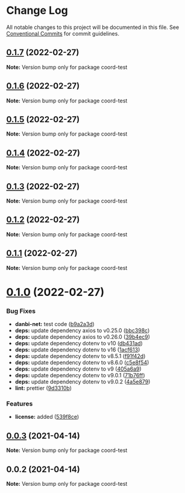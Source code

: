# Change Log

All notable changes to this project will be documented in this file.
See [Conventional Commits](https://conventionalcommits.org) for commit guidelines.

## [0.1.7](https://github.com/danbi-fi/packages/compare/coord-test@0.1.6...coord-test@0.1.7) (2022-02-27)

**Note:** Version bump only for package coord-test





## [0.1.6](https://github.com/danbi-fi/packages/compare/coord-test@0.1.5...coord-test@0.1.6) (2022-02-27)

**Note:** Version bump only for package coord-test





## [0.1.5](https://github.com/danbi-fi/packages/compare/coord-test@0.1.4...coord-test@0.1.5) (2022-02-27)

**Note:** Version bump only for package coord-test





## [0.1.4](https://github.com/danbi-fi/packages/compare/coord-test@0.1.3...coord-test@0.1.4) (2022-02-27)

**Note:** Version bump only for package coord-test





## [0.1.3](https://github.com/danbi-fi/packages/compare/coord-test@0.1.2...coord-test@0.1.3) (2022-02-27)

**Note:** Version bump only for package coord-test





## [0.1.2](https://github.com/danbi-fi/packages/compare/coord-test@0.1.1...coord-test@0.1.2) (2022-02-27)

**Note:** Version bump only for package coord-test





## [0.1.1](https://github.com/danbi-fi/packages/compare/coord-test@0.1.0...coord-test@0.1.1) (2022-02-27)

**Note:** Version bump only for package coord-test





# [0.1.0](https://github.com/danbi-fi/packages/compare/coord-test@0.0.3...coord-test@0.1.0) (2022-02-27)


### Bug Fixes

* **danbi-net:** test code ([b9a2a3d](https://github.com/danbi-fi/packages/commit/b9a2a3d999c2b9ead131ce4b5a04e9b8142b43be))
* **deps:** update dependency axios to v0.25.0 ([bbc398c](https://github.com/danbi-fi/packages/commit/bbc398cc31743153f0d8ca437ba8cb20aee8d282))
* **deps:** update dependency axios to v0.26.0 ([39b4ec9](https://github.com/danbi-fi/packages/commit/39b4ec96007838520ee100deaa3ea34fd752401e))
* **deps:** update dependency dotenv to v10 ([db431ad](https://github.com/danbi-fi/packages/commit/db431ad5193d995d61b155394d55c35b3f6ad5f1))
* **deps:** update dependency dotenv to v16 ([1acf613](https://github.com/danbi-fi/packages/commit/1acf613fa4fe9c46bf39b514a276180881013d58))
* **deps:** update dependency dotenv to v8.5.1 ([f91f42d](https://github.com/danbi-fi/packages/commit/f91f42dc6b099d3cb51ec3b55f4d3f78e2ee6245))
* **deps:** update dependency dotenv to v8.6.0 ([c5e8f54](https://github.com/danbi-fi/packages/commit/c5e8f54de9322c83f0383d892fc1fabcdc8c29cc))
* **deps:** update dependency dotenv to v9 ([405a6a9](https://github.com/danbi-fi/packages/commit/405a6a9de0facf44cce42d9fb6dc213223faebe0))
* **deps:** update dependency dotenv to v9.0.1 ([71b76ff](https://github.com/danbi-fi/packages/commit/71b76fffe4aa387cba04ea74e382f8f539c51b53))
* **deps:** update dependency dotenv to v9.0.2 ([4a5e879](https://github.com/danbi-fi/packages/commit/4a5e879dbd528ccda18a5a7168f26c51e88bfa78))
* **lint:** prettier ([9d3310b](https://github.com/danbi-fi/packages/commit/9d3310bc76af8e2b49ee4d55d25d47430ffbafeb))


### Features

* **license:** added ([539f8ce](https://github.com/danbi-fi/packages/commit/539f8cec0db60723bba26dc214dcc68da0d12c31))





## [0.0.3](https://github.com/danbi-fi/packages/compare/coord-test@0.0.2...coord-test@0.0.3) (2021-04-14)

**Note:** Version bump only for package coord-test





## 0.0.2 (2021-04-14)

**Note:** Version bump only for package coord-test
